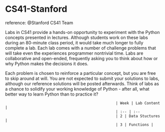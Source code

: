 # CS41-Stanford


reference:  @Stanford CS41 Team






Labs in CS41 provide a hands-on opportunity to experiment with the Python concepts presented in lectures. Although students work on these labs during an 80-minute class period, it would take much longer to fully complete a lab. Each lab comes with a number of challenge problems that will take even the experiences programmer nontrivial time. Labs are collaborative and open-ended, frequently asking you to think about how or why Python makes the decisions it does.

Each problem is chosen to reinforce a particular concept, but you are free to skip around at will. You are not expected to submit your solutions to labs, although our reference solutions will be posted afterwards. Think of labs as a chance to solidify your working knowledge of Python - after all, what better way to learn Python than to practice it?



                                                      | Week | Lab Content |
                                                      | :-- | :--
                                                      | 2 | Data Stuctures |
                                                      | 3 | Functions |
